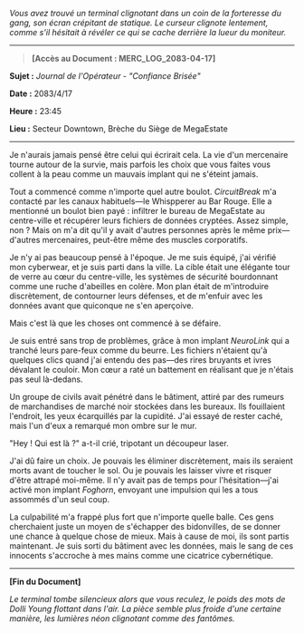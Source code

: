 _Vous avez trouvé un terminal clignotant dans un coin de la forteresse du gang, son écran crépitant de statique. Le curseur clignote lentement, comme s'il hésitait à révéler ce qui se cache derrière la lueur du moniteur._

---

> **[Accès au Document : MERC_LOG_2083-04-17]**

**Sujet :** _Journal de l'Opérateur - "Confiance Brisée"_

**Date :** 2083/4/17

**Heure :** 23:45

**Lieu :** Secteur Downtown, Brèche du Siège de MegaEstate

---

Je n'aurais jamais pensé être celui qui écrirait cela. La vie d'un mercenaire tourne autour de la survie, mais parfois les choix que vous faites vous collent à la peau comme un mauvais implant qui ne s'éteint jamais.

Tout a commencé comme n'importe quel autre boulot. _CircuitBreak_ m'a contacté par les canaux habituels—le Whispperer au Bar Rouge. Elle a mentionné un boulot bien payé : infiltrer le bureau de MegaEstate au centre-ville et récupérer leurs fichiers de données cryptées. Assez simple, non ? Mais on m'a dit qu'il y avait d'autres personnes après le même prix—d'autres mercenaires, peut-être même des muscles corporatifs.

Je n'y ai pas beaucoup pensé à l'époque. Je me suis équipé, j'ai vérifié mon cyberwear, et je suis parti dans la ville. La cible était une élégante tour de verre au cœur du centre-ville, les systèmes de sécurité bourdonnant comme une ruche d'abeilles en colère. Mon plan était de m'introduire discrètement, de contourner leurs défenses, et de m'enfuir avec les données avant que quiconque ne s'en aperçoive.

Mais c'est là que les choses ont commencé à se défaire.

Je suis entré sans trop de problèmes, grâce à mon implant _NeuroLink_ qui a tranché leurs pare-feux comme du beurre. Les fichiers n'étaient qu'à quelques clics quand j'ai entendu des pas—des rires bruyants et ivres dévalant le couloir. Mon cœur a raté un battement en réalisant que je n'étais pas seul là-dedans.

Un groupe de civils avait pénétré dans le bâtiment, attiré par des rumeurs de marchandises de marché noir stockées dans les bureaux. Ils fouillaient l'endroit, les yeux écarquillés par la cupidité. J'ai essayé de rester caché, mais l'un d'eux a remarqué mon ombre sur le mur.

"Hey ! Qui est là ?" a-t-il crié, tripotant un découpeur laser.

J'ai dû faire un choix. Je pouvais les éliminer discrètement, mais ils seraient morts avant de toucher le sol. Ou je pouvais les laisser vivre et risquer d'être attrapé moi-même. Il n'y avait pas de temps pour l'hésitation—j'ai activé mon implant _Foghorn_, envoyant une impulsion qui les a tous assommés d'un seul coup.

La culpabilité m'a frappé plus fort que n'importe quelle balle. Ces gens cherchaient juste un moyen de s'échapper des bidonvilles, de se donner une chance à quelque chose de mieux. Mais à cause de moi, ils sont partis maintenant. Je suis sorti du bâtiment avec les données, mais le sang de ces innocents s'accroche à mes mains comme une cicatrice cybernétique.

---

**[Fin du Document]**

_Le terminal tombe silencieux alors que vous reculez, le poids des mots de Dolli Young flottant dans l'air. La pièce semble plus froide d'une certaine manière, les lumières néon clignotant comme des fantômes._
